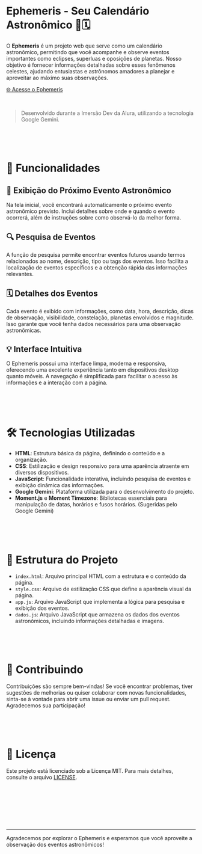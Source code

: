 # Ephemeris - Seu Calendário Astronômico 🌌🗓️

O **Ephemeris** é um projeto web que serve como um calendário astronômico, permitindo que você acompanhe e observe eventos importantes como eclipses, superluas e oposições de planetas. Nosso objetivo é fornecer informações detalhadas sobre esses fenômenos celestes, ajudando entusiastas e astrônomos amadores a planejar e aproveitar ao máximo suas observações.

[🌐 Acesse o Ephemeris](https://ephemeris-amber.vercel.app)

<br>

> Desenvolvido durante a Imersão Dev da Alura, utilizando a tecnologia Google Gemini.

<br><br><br>

# 🚀 Funcionalidades

## **🔭 Exibição do Próximo Evento Astronômico**

Na tela inicial, você encontrará automaticamente o próximo evento astronômico previsto. Inclui detalhes sobre onde e quando o evento ocorrerá, além de instruções sobre como observá-lo da melhor forma.

## **🔍 Pesquisa de Eventos**

A função de pesquisa permite encontrar eventos futuros usando termos relacionados ao nome, descrição, tipo ou tags dos eventos. Isso facilita a localização de eventos específicos e a obtenção rápida das informações relevantes.

## **🗓️ Detalhes dos Eventos**

Cada evento é exibido com informações, como data, hora, descrição, dicas de observação, visibilidade, constelação, planetas envolvidos e magnitude. Isso garante que você tenha dados necessários para uma observação astronômicas.

## **💡 Interface Intuitiva**

O Ephemeris possui uma interface limpa, moderna e responsiva, oferecendo uma excelente experiência tanto em dispositivos desktop quanto móveis. A navegação é simplificada para facilitar o acesso às informações e a interação com a página.

<br><br><br>

# 🛠️ Tecnologias Utilizadas

- **HTML**: Estrutura básica da página, definindo o conteúdo e a organização.
- **CSS**: Estilização e design responsivo para uma aparência atraente em diversos dispositivos.
- **JavaScript**: Funcionalidade interativa, incluindo pesquisa de eventos e exibição dinâmica das informações.
- **Google Gemini**: Plataforma utilizada para o desenvolvimento do projeto.
- **Moment.js** e **Moment Timezone**: Bibliotecas essenciais para manipulação de datas, horários e fusos horários. (Sugeridas pelo Google Gemini)

<br><br><br>

# 📂 Estrutura do Projeto

- `index.html`: Arquivo principal HTML com a estrutura e o conteúdo da página.
- `style.css`: Arquivo de estilização CSS que define a aparência visual da página.
- `app.js`: Arquivo JavaScript que implementa a lógica para pesquisa e exibição dos eventos.
- `dados.js`: Arquivo JavaScript que armazena os dados dos eventos astronômicos, incluindo informações detalhadas e imagens.

<br><br><br>

# 🤝 Contribuindo

Contribuições são sempre bem-vindas! Se você encontrar problemas, tiver sugestões de melhorias ou quiser colaborar com novas funcionalidades, sinta-se à vontade para abrir uma issue ou enviar um pull request. Agradecemos sua participação!

<br><br><br>

# 📜 Licença 

Este projeto está licenciado sob a Licença MIT. Para mais detalhes, consulte o arquivo [LICENSE](https://github.com/kastney/ephemeris/blob/main/LICENSE).

<br><br><br><br><br><br>

---

Agradecemos por explorar o Ephemeris e esperamos que você aproveite a observação dos eventos astronômicos!
